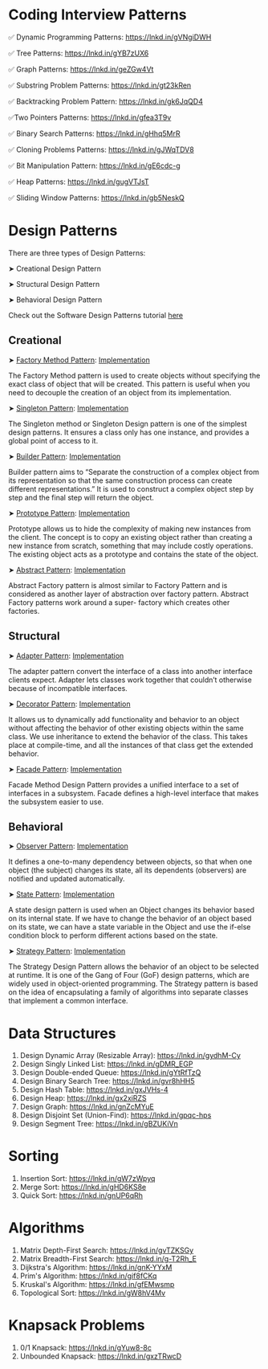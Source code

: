 # Coding Interview Patterns

✅ Dynamic Programming Patterns: https://lnkd.in/gVNgiDWH

✅ Tree Patterns: https://lnkd.in/gYB7zUX6

✅ Graph Patterns: https://lnkd.in/geZGw4Vt

✅ Substring Problem Patterns: https://lnkd.in/gt23kRen

✅ Backtracking Problem Pattern: https://lnkd.in/gk6JqQD4

✅Two Pointers Patterns: https://lnkd.in/gfea3T9v

✅ Binary Search Patterns: https://lnkd.in/gHhq5MrR

✅ Cloning Problems Patterns: https://lnkd.in/gJWqTDV8

✅ Bit Manipulation Pattern: https://lnkd.in/gE6cdc-g

✅ Heap Patterns: https://lnkd.in/gugVTJsT

✅ Sliding Window Patterns: https://lnkd.in/gb5NeskQ

# Design Patterns
There are three types of Design Patterns:

➤ Creational Design Pattern

➤ Structural Design Pattern

➤ Behavioral Design Pattern

Check out the Software Design Patterns tutorial [here](https://www.geeksforgeeks.org/software-design-patterns/)

## Creational

➤ [Factory Method Pattern](https://www.geeksforgeeks.org/factory-method-for-designing-pattern/): [Implementation](https://www.geeksforgeeks.org/factory-method-pattern-c-design-patterns)

   The Factory Method pattern is used to create objects without specifying the exact class of object that will be created. This pattern is useful when you need to decouple the creation of      an object from its implementation.
   
➤ [Singleton Pattern](https://www.geeksforgeeks.org/singleton-design-pattern): [Implementation](https://www.geeksforgeeks.org/singleton-pattern-c-design-patterns)

   The Singleton method or Singleton Design pattern is one of the simplest design patterns. It ensures a class only has one instance, and provides a global point of access to it.
   
➤ [Builder Pattern](https://www.geeksforgeeks.org/builder-design-pattern): [Implementation](https://www.geeksforgeeks.org/builder-pattern-c-design-patterns)

   Builder pattern aims to “Separate the construction of a complex object from its representation so that the same construction process can create different representations.” It is used to     construct a complex object step by step and the final step will return the object.
   
➤ [Prototype Pattern](https://www.geeksforgeeks.org/prototype-design-pattern): [Implementation](https://www.geeksforgeeks.org/prototype-pattern-c-design-patterns)

   Prototype allows us to hide the complexity of making new instances from the client. The concept is to copy an existing object rather than creating a new instance from scratch, something     that may include costly operations. The existing object acts as a prototype and contains the state of the object.
   
➤ [Abstract Pattern](https://www.geeksforgeeks.org/abstract-factory-pattern): [Implementation](https://www.geeksforgeeks.org/abstract-factory-pattern-c-design-patterns)

   Abstract Factory pattern is almost similar to Factory Pattern and is considered as another layer of abstraction over factory pattern. Abstract Factory patterns work around a super-          factory which creates other factories.  

## Structural

➤ [Adapter Pattern](https://www.geeksforgeeks.org/adapter-pattern): [Implementation](https://www.geeksforgeeks.org/adapter-pattern-c-design-patterns)

   The adapter pattern convert the interface of a class into another interface clients expect. Adapter lets classes work together that couldn’t otherwise because of incompatible interfaces.

➤ [Decorator Pattern](https://www.geeksforgeeks.org/decorator-pattern): [Implementation](https://www.geeksforgeeks.org/introduction-to-decorator-pattern-in-c-design-patterns)

   It allows us to dynamically add functionality and behavior to an object without affecting the behavior of other existing objects within the same class. We use inheritance to extend the       behavior of the class. This takes place at compile-time, and all the instances of that class get the extended behavior.

➤ [Facade Pattern](https://www.geeksforgeeks.org/facade-design-pattern-introduction): [Implementation](https://www.geeksforgeeks.org/facade-method-c-design-patterns)

   Facade Method Design Pattern provides a unified interface to a set of interfaces in a subsystem. Facade defines a high-level interface that makes the subsystem easier to use.

## Behavioral

➤ [Observer Pattern](https://www.geeksforgeeks.org/observer-pattern-set-1-introduction): [Implementation](https://www.geeksforgeeks.org/observer-pattern-c-design-patterns)

   It defines a one-to-many dependency between objects, so that when one object (the subject) changes its state, all its dependents (observers) are notified and updated automatically.

➤ [State Pattern](https://www.geeksforgeeks.org/state-design-pattern): [Implementation](https://www.geeksforgeeks.org/state-method-design-pattern-c-design-patterns)

   A state design pattern is used when an Object changes its behavior based on its internal state. If we have to change the behavior of an object based on its state, we can have a state        variable in the Object and use the if-else condition block to perform different actions based on the state.

➤ [Strategy Pattern](https://www.geeksforgeeks.org/strategy-pattern-set-1): [Implementation](https://www.geeksforgeeks.org/strategy-method-design-pattern-c-design-patterns)

   The Strategy Design Pattern allows the behavior of an object to be selected at runtime. It is one of the Gang of Four (GoF) design patterns, which are widely used in object-oriented         programming. The Strategy pattern is based on the idea of encapsulating a family of algorithms into separate classes that implement a common interface.
 
# Data Structures

1. Design Dynamic Array (Resizable Array): https://lnkd.in/gydhM-Cy
2. Design Singly Linked List: https://lnkd.in/gDMR_EGP
3. Design Double-ended Queue: https://lnkd.in/gYtRfTzQ
4. Design Binary Search Tree: https://lnkd.in/gvr8hHH5
5. Design Hash Table: https://lnkd.in/gxJVHs-4
6. Design Heap: https://lnkd.in/gx2xiRZS
7. Design Graph: https://lnkd.in/gnZcMYuE
8. Design Disjoint Set (Union-Find): https://lnkd.in/gpqc-hps
9. Design Segment Tree: https://lnkd.in/gBZUKiVn

# Sorting

1. Insertion Sort: https://lnkd.in/gW7zWpyq
2. Merge Sort: https://lnkd.in/gHD6KS8e
3. Quick Sort: https://lnkd.in/gnUP6qRh

# Algorithms

1. Matrix Depth-First Search: https://lnkd.in/gvTZKSGy
2. Matrix Breadth-First Search: https://lnkd.in/g-T2Rh_E
3. Dijkstra's Algorithm: https://lnkd.in/gnK-YYxM
4. Prim's Algorithm: https://lnkd.in/gif8fCKq
5. Kruskal's Algorithm: https://lnkd.in/gfEMwsmp
6. Topological Sort: https://lnkd.in/gW8hV4Mv

# Knapsack Problems

1. 0/1 Knapsack: https://lnkd.in/gYuw8-8c
2. Unbounded Knapsack: https://lnkd.in/gxzTRwcD

